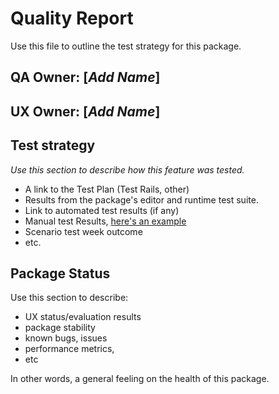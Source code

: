 # Quality Report
Use this file to outline the test strategy for this package.

## QA Owner: [*Add Name*]
## UX Owner: [*Add Name*]

## Test strategy
*Use this section to describe how this feature was tested.*
* A link to the Test Plan (Test Rails, other)
* Results from the package's editor and runtime test suite.
* Link to automated test results (if any)
* Manual test Results, [here's an example](https://docs.google.com/spreadsheets/d/12A76U5Gf969w10KL4Ik0wC1oFIBDUoRrqIvQgD18TFo/edit#gid=0)
* Scenario test week outcome
* etc.

## Package Status
Use this section to describe:
* UX status/evaluation results
* package stability
* known bugs, issues
* performance metrics,
* etc

In other words, a general feeling on the health of this package.
